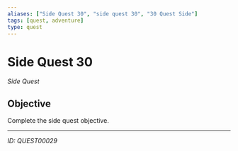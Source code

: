 ```yaml
---
aliases: ["Side Quest 30", "side quest 30", "30 Quest Side"]
tags: [quest, adventure]
type: quest
---
```


# Side Quest 30

*Side Quest*

## Objective
Complete the side quest objective.

---
*ID: QUEST00029*